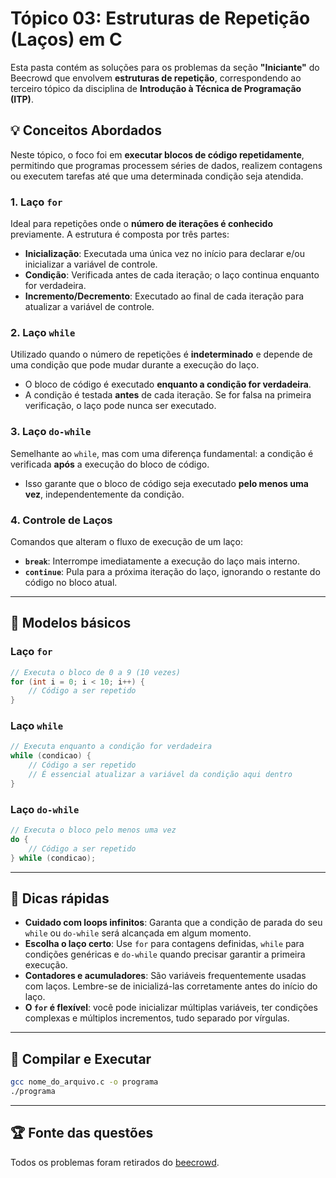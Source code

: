 # Tópico 03: Estruturas de Repetição (Laços) em C

Esta pasta contém as soluções para os problemas da seção **"Iniciante"** do Beecrowd que envolvem **estruturas de repetição**, correspondendo ao terceiro tópico da disciplina de **Introdução à Técnica de Programação (ITP)**.

## 💡 Conceitos Abordados

Neste tópico, o foco foi em **executar blocos de código repetidamente**, permitindo que programas processem séries de dados, realizem contagens ou executem tarefas até que uma determinada condição seja atendida.

### 1. Laço `for`
Ideal para repetições onde o **número de iterações é conhecido** previamente. A estrutura é composta por três partes:
- **Inicialização**: Executada uma única vez no início para declarar e/ou inicializar a variável de controle.
- **Condição**: Verificada antes de cada iteração; o laço continua enquanto for verdadeira.
- **Incremento/Decremento**: Executado ao final de cada iteração para atualizar a variável de controle.

### 2. Laço `while`
Utilizado quando o número de repetições é **indeterminado** e depende de uma condição que pode mudar durante a execução do laço.
- O bloco de código é executado **enquanto a condição for verdadeira**.
- A condição é testada **antes** de cada iteração. Se for falsa na primeira verificação, o laço pode nunca ser executado.

### 3. Laço `do-while`
Semelhante ao `while`, mas com uma diferença fundamental: a condição é verificada **após** a execução do bloco de código.
- Isso garante que o bloco de código seja executado **pelo menos uma vez**, independentemente da condição.

### 4. Controle de Laços
Comandos que alteram o fluxo de execução de um laço:
- **`break`**: Interrompe imediatamente a execução do laço mais interno.
- **`continue`**: Pula para a próxima iteração do laço, ignorando o restante do código no bloco atual.
---

## 🧩 Modelos básicos

### Laço `for`
```c
// Executa o bloco de 0 a 9 (10 vezes)
for (int i = 0; i < 10; i++) {
    // Código a ser repetido
}
```
### Laço `while`
```c
// Executa enquanto a condição for verdadeira
while (condicao) {
    // Código a ser repetido
    // É essencial atualizar a variável da condição aqui dentro
}
```
### Laço `do-while`
```c
// Executa o bloco pelo menos uma vez
do {
    // Código a ser repetido
} while (condicao);
```

---

## 🧠 Dicas rápidas
- **Cuidado com loops infinitos**: Garanta que a condição de parada do seu `while` ou `do-while` será alcançada em algum momento.
- **Escolha o laço certo**: Use `for` para contagens definidas, `while` para condições genéricas e `do-while` quando precisar garantir a primeira execução.
- **Contadores e acumuladores**: São variáveis frequentemente usadas com laços. Lembre-se de inicializá-las corretamente antes do início do laço.
- **O `for` é flexível**: você pode inicializar múltiplas variáveis, ter condições complexas e múltiplos incrementos, tudo separado por vírgulas.

---

## 🚀 Compilar e Executar
```bash
gcc nome_do_arquivo.c -o programa
./programa
```
---

## 🏆 Fonte das questões
Todos os problemas foram retirados do [beecrowd](https://www.beecrowd.com.br/).
